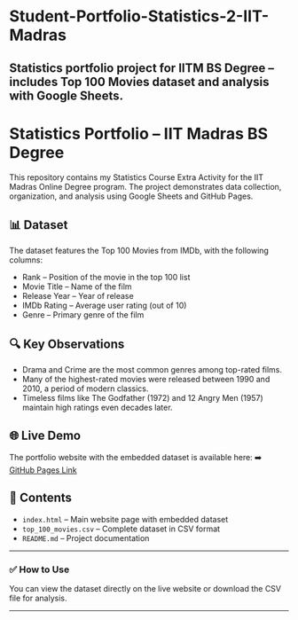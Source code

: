 # Student-Portfolio-Statistics-2-IIT-Madras
Statistics portfolio project for IITM BS Degree – includes Top 100 Movies dataset and analysis with Google Sheets.
------------------------------------------------------------------------------------------------------------------
# Statistics Portfolio – IIT Madras BS Degree

This repository contains my Statistics Course Extra Activity for the IIT Madras Online Degree program.
The project demonstrates data collection, organization, and analysis using Google Sheets and GitHub Pages.

## 📊 Dataset

The dataset features the Top 100 Movies from IMDb, with the following columns:

* Rank – Position of the movie in the top 100 list
* Movie Title – Name of the film
* Release Year – Year of release
* IMDb Rating – Average user rating (out of 10)
* Genre – Primary genre of the film

## 🔍 Key Observations

* Drama and Crime are the most common genres among top-rated films.
* Many of the highest-rated movies were released between 1990 and 2010, a period of modern classics.
* Timeless films like The Godfather (1972) and 12 Angry Men (1957) maintain high ratings even decades later.

## 🌐 Live Demo

The portfolio website with the embedded dataset is available here:
➡️ [GitHub Pages Link](https://ayushisaini4.github.io/Student-Portfolio-Statistics-2-IIT-Madras/)

## 📁 Contents

* `index.html` – Main website page with embedded dataset
* `top_100_movies.csv` – Complete dataset in CSV format
* `README.md` – Project documentation

---

### ✅ How to Use

You can view the dataset directly on the live website or download the CSV file for analysis.

---
